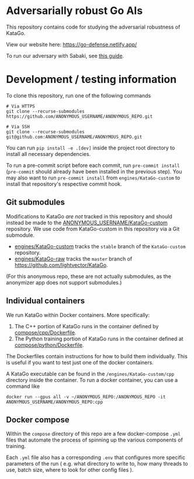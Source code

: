 # Adversarially robust Go AIs

This repository contains code for studying the adversarial robustness of KataGo.

View our website here: https://go-defense.netlify.app/

To run our adversary with Sabaki, see [this guide](sabaki/README.md).

# Development / testing information

To clone this repository,
run one of the following commands
```
# Via HTTPS
git clone --recurse-submodules https://github.com/ANONYMOUS_USERNAME/ANONYMOUS_REPO.git

# Via SSH
git clone --recurse-submodules git@github.com:ANONYMOUS_USERNAME/ANONYMOUS_REPO.git
```

You can run `pip install -e .[dev]` inside the project root directory to install all necessary dependencies.

To run a pre-commit script before each commit, run `pre-commit install` (`pre-commit` should already have been installed in the previous step).
You may also want to run `pre-commit install` from `engines/KataGo-custom` to install that repository's respective commit hook.

## Git submodules

Modifications to KataGo *are not* tracked in this repository and should instead be made to the [ANONYMOUS_USERNAME/KataGo-custom](https://github.com/ANONYMOUS_USERNAME/KataGo-custom) repository. We use code from KataGo-custom in this repository via a Git submodule.

- [engines/KataGo-custom](engines/KataGo-custom) tracks the `stable` branch of the `KataGo-custom` repository.
- [engines/KataGo-raw](engines/KataGo-raw) tracks the `master` branch of https://github.com/lightvector/KataGo.

(For this anonymous repo, these are not actually submodules, as the anonymizer
app does not support submodules.)

## Individual containers

We run KataGo within Docker containers.
More specifically:
1. The C++ portion of KataGo runs in the container defined by [compose/cpp/Dockerfile](compose/cpp/Dockerfile).
2. The Python training portion of KataGo runs in the container defined at [compose/python/Dockerfile](compose/python/Dockerfile).

The Dockerfiles contain instructions for how to build them individually. This is useful if you want to test just one of the docker containers.

A KataGo executable can be found in the `/engines/KataGo-custom/cpp` directory inside the container.
To run a docker container, you can use a command like
```
docker run --gpus all -v ~/ANONYMOUS_REPO:/ANONYMOUS_REPO -it ANONYMOUS_USERNAME/ANONYMOUS_REPO:cpp
```

## Docker compose

Within the `compose` directory of this repo are a few docker-compose `.yml` files
that automate the process of spinning up the various components of training.

Each `.yml` file also has a corresponding `.env` that configures more specific
parameters of the run (
    e.g. what directory to write to,
    how many threads to use,
    batch size,
    where to look for other config files
).
